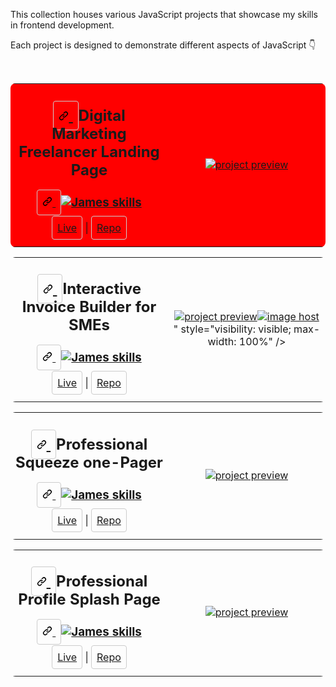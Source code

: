 This collection houses various JavaScript projects that showcase my skills in frontend development.

Each project is designed to demonstrate different aspects of JavaScript 👇

<br>
<!-- PROJECT 1 -->

<table align="center" style="border-collapse: collapse; border-radius: 8px; overflow: hidden; background-color: red;">
  <tbody>
    <tr>
      <td width="50%" align="center">
        <h2 tabindex="-1" dir="auto">
          <a
            aria-hidden="true"
            tabindex="-1"
            href="#"
            style="border: 1px solid #ccc; padding: 8px; border-radius: 4px"
          >
            <svg
              class="link"
              viewBox="0 0 16 16"
              version="1.1"
              width="16"
              height="16"
              aria-hidden="true"
            >
              <!-- stylized link icon svg -->
              <path
                d="m7.775 3.275 1.25-1.25a3.5 3.5 0 1 1 4.95 4.95l-2.5 2.5a3.5 3.5 0 0 1-4.95 0 .751.751 0 0 1 .018-1.042.751.751 0 0 1 1.042-.018 1.998 1.998 0 0 0 2.83 0l2.5-2.5a2.002 2.002 0 0 0-2.83-2.83l-1.25 1.25a.751.751 0 0 1-1.042-.018.751.751 0 0 1-.018-1.042Zm-4.69 9.64a1.998 1.998 0 0 0 2.83 0l1.25-1.25a.751.751 0 0 1 1.042.018.751.751 0 0 1 .018 1.042l-1.25 1.25a3.5 3.5 0 1 1-4.95-4.95l2.5-2.5a3.5 3.5 0 0 1 4.95 0 .751.751 0 0 1-.018 1.042.751.751 0 0 1-1.042.018 1.998 1.998 0 0 0-2.83 0l-2.5 2.5a1.998 1.998 0 0 0 0 2.83Z"
              ></path>
            </svg>
          </a>
        Digital Marketing Freelancer Landing Page
        </h2>
        <h3 tabindex="-1" dir="auto">
          <a
            aria-hidden="true"
            tabindex="-1"
            href="#--------"
            style="border: 1px solid #ccc; padding: 8px; border-radius: 4px"
          >
            <svg
              class="link"
              viewBox="0 0 16 16"
              version="1.1"
              width="16"
              height="16"
              aria-hidden="true"
            >
              <path
                d="m7.775 3.275 1.25-1.25a3.5 3.5 0 1 1 4.95 4.95l-2.5 2.5a3.5 3.5 0 0 1-4.95 0 .751.751 0 0 1 .018-1.042.751.751 0 0 1 1.042-.018 1.998 1.998 0 0 0 2.83 0l2.5-2.5a2.002 2.002 0 0 0-2.83-2.83l-1.25 1.25a.751.751 0 0 1-1.042-.018.751.751 0 0 1-.018-1.042Zm-4.69 9.64a1.998 1.998 0 0 0 2.83 0l1.25-1.25a.751.751 0 0 1 1.042.018.751.751 0 0 1 .018 1.042l-1.25 1.25a3.5 3.5 0 1 1-4.95-4.95l2.5-2.5a3.5 3.5 0 0 1 4.95 0 .751.751 0 0 1-.018 1.042.751.751 0 0 1-1.042.018 1.998 1.998 0 0 0-2.83 0l-2.5 2.5a1.998 1.998 0 0 0 0 2.83Z"
              ></path>
            </svg>
          </a>
          <a href="https://skillicons.dev" rel="nofollow">
            <img
              src="https://skillicons.dev/icons?i=js,html,css"
              alt="James skills"
              style="max-width: 100%"
            />
          </a>
        </h3>
        <p dir="auto">
          <a
            href="https://watson-your-socials.netlify.app/"
            rel="nofollow"
            style="border: 1px solid #ccc; padding: 8px; border-radius: 4px"
            >Live</a
          >
          |
          <a
            href="https://github.com/JAldo1980/watson-your-socials-black-website-1"
            style="border: 1px solid #ccc; padding: 8px; border-radius: 4px"
            >Repo</a
          >
        </p>
      </td>
      <td width="50%" align="center">
        <a href="#" rel="nofollow">
          <img
            alt="project preview"
            src="https://images2.imgbox.com/ab/fa/AH5p8ptx_o.png"
            style="visibility: visible; max-width: 100%"
          />
        </a>
      </td>
    </tr>
  </tbody>
</table>

<!-- PROJECT 2  -->

<table align="center" style="border-collapse: collapse; border-radius: 8px; overflow: hidden;">
  <tbody>
    <tr>
      <td width="50%" align="center">
        <h2 tabindex="-1" dir="auto">
          <a
            aria-hidden="true"
            tabindex="-1"
            href="#"
            style="border: 1px solid #ccc; padding: 8px; border-radius: 4px"
          >
            <svg
              class="link"
              viewBox="0 0 16 16"
              version="1.1"
              width="16"
              height="16"
              aria-hidden="true"
            >
              <!-- stylized link icon svg -->
              <path
                d="m7.775 3.275 1.25-1.25a3.5 3.5 0 1 1 4.95 4.95l-2.5 2.5a3.5 3.5 0 0 1-4.95 0 .751.751 0 0 1 .018-1.042.751.751 0 0 1 1.042-.018 1.998 1.998 0 0 0 2.83 0l2.5-2.5a2.002 2.002 0 0 0-2.83-2.83l-1.25 1.25a.751.751 0 0 1-1.042-.018.751.751 0 0 1-.018-1.042Zm-4.69 9.64a1.998 1.998 0 0 0 2.83 0l1.25-1.25a.751.751 0 0 1 1.042.018.751.751 0 0 1 .018 1.042l-1.25 1.25a3.5 3.5 0 1 1-4.95-4.95l2.5-2.5a3.5 3.5 0 0 1 4.95 0 .751.751 0 0 1-.018 1.042.751.751 0 0 1-1.042.018 1.998 1.998 0 0 0-2.83 0l-2.5 2.5a1.998 1.998 0 0 0 0 2.83Z"
              ></path>
            </svg>
          </a>
          Interactive Invoice Builder for SMEs
        </h2>
        <h3 tabindex="-1" dir="auto">
          <a
            aria-hidden="true"
            tabindex="-1"
            href="#--------"
            style="border: 1px solid #ccc; padding: 8px; border-radius: 4px"
          >
            <svg
              class="link"
              viewBox="0 0 16 16"
              version="1.1"
              width="16"
              height="16"
              aria-hidden="true"
            >
              <path
                d="m7.775 3.275 1.25-1.25a3.5 3.5 0 1 1 4.95 4.95l-2.5 2.5a3.5 3.5 0 0 1-4.95 0 .751.751 0 0 1 .018-1.042.751.751 0 0 1 1.042-.018 1.998 1.998 0 0 0 2.83 0l2.5-2.5a2.002 2.002 0 0 0-2.83-2.83l-1.25 1.25a.751.751 0 0 1-1.042-.018.751.751 0 0 1-.018-1.042Zm-4.69 9.64a1.998 1.998 0 0 0 2.83 0l1.25-1.25a.751.751 0 0 1 1.042.018.751.751 0 0 1 .018 1.042l-1.25 1.25a3.5 3.5 0 1 1-4.95-4.95l2.5-2.5a3.5 3.5 0 0 1 4.95 0 .751.751 0 0 1-.018 1.042.751.751 0 0 1-1.042.018 1.998 1.998 0 0 0-2.83 0l-2.5 2.5a1.998 1.998 0 0 0 0 2.83Z"
              ></path>
            </svg>
          </a>
          <a href="https://skillicons.dev" rel="nofollow">
            <img
              src="https://skillicons.dev/icons?i=react,js,html,css"
              alt="James skills"
              style="max-width: 100%"
            />
          </a>
        </h3>
        <p dir="auto">
          <a
            href="https://invoice-it-up.netlify.app/"
            rel="nofollow"
            style="border: 1px solid #ccc; padding: 8px; border-radius: 4px"
            >Live</a
          >
          |
          <a
            href="https://github.com/JAldo1980/invoice-builder"
            style="border: 1px solid #ccc; padding: 8px; border-radius: 4px"
            >Repo</a
          >
        </p>
      </td>
      <td width="50%" align="center">
        <a href="#" rel="nofollow">
          <img
            alt="project preview"
            src="<a href="https://imgbox.com/ShWTYEnl" target="_blank"><img src="https://images2.imgbox.com/c4/39/ShWTYEnl_o.png" alt="image host"/></a>"
            style="visibility: visible; max-width: 100%"
          />
        </a>
      </td>
    </tr>
  </tbody>
</table>

<!-- PROJECT 3  -->

<table align="center" style="border-collapse: collapse; border-radius: 8px; overflow: hidden;">
  <tbody>
    <tr>
      <td width="50%" align="center">
        <h2 tabindex="-1" dir="auto">
          <a
            aria-hidden="true"
            tabindex="-1"
            href="#"
            style="border: 1px solid #ccc; padding: 8px; border-radius: 4px"
          >
            <svg
              class="link"
              viewBox="0 0 16 16"
              version="1.1"
              width="16"
              height="16"
              aria-hidden="true"
            >
              <!-- stylized link icon svg -->
              <path
                d="m7.775 3.275 1.25-1.25a3.5 3.5 0 1 1 4.95 4.95l-2.5 2.5a3.5 3.5 0 0 1-4.95 0 .751.751 0 0 1 .018-1.042.751.751 0 0 1 1.042-.018 1.998 1.998 0 0 0 2.83 0l2.5-2.5a2.002 2.002 0 0 0-2.83-2.83l-1.25 1.25a.751.751 0 0 1-1.042-.018.751.751 0 0 1-.018-1.042Zm-4.69 9.64a1.998 1.998 0 0 0 2.83 0l1.25-1.25a.751.751 0 0 1 1.042.018.751.751 0 0 1 .018 1.042l-1.25 1.25a3.5 3.5 0 1 1-4.95-4.95l2.5-2.5a3.5 3.5 0 0 1 4.95 0 .751.751 0 0 1-.018 1.042.751.751 0 0 1-1.042.018 1.998 1.998 0 0 0-2.83 0l-2.5 2.5a1.998 1.998 0 0 0 0 2.83Z"
              ></path>
            </svg>
          </a>
          Professional Squeeze one-Pager
        </h2>
        <h3 tabindex="-1" dir="auto">
          <a
            aria-hidden="true"
            tabindex="-1"
            href="#--------"
            style="border: 1px solid #ccc; padding: 8px; border-radius: 4px"
          >
            <svg
              class="link"
              viewBox="0 0 16 16"
              version="1.1"
              width="16"
              height="16"
              aria-hidden="true"
            >
              <path
                d="m7.775 3.275 1.25-1.25a3.5 3.5 0 1 1 4.95 4.95l-2.5 2.5a3.5 3.5 0 0 1-4.95 0 .751.751 0 0 1 .018-1.042.751.751 0 0 1 1.042-.018 1.998 1.998 0 0 0 2.83 0l2.5-2.5a2.002 2.002 0 0 0-2.83-2.83l-1.25 1.25a.751.751 0 0 1-1.042-.018.751.751 0 0 1-.018-1.042Zm-4.69 9.64a1.998 1.998 0 0 0 2.83 0l1.25-1.25a.751.751 0 0 1 1.042.018.751.751 0 0 1 .018 1.042l-1.25 1.25a3.5 3.5 0 1 1-4.95-4.95l2.5-2.5a3.5 3.5 0 0 1 4.95 0 .751.751 0 0 1-.018 1.042.751.751 0 0 1-1.042.018 1.998 1.998 0 0 0-2.83 0l-2.5 2.5a1.998 1.998 0 0 0 0 2.83Z"
              ></path>
            </svg>
          </a>
          <a href="https://skillicons.dev" rel="nofollow">
            <img
              src="https://skillicons.dev/icons?i=react,js,html,css"
              alt="James skills"
              style="max-width: 100%"
            />
          </a>
        </h3>
        <p dir="auto">
          <a
            href="https://adrian-foster.netlify.app/"
            rel="nofollow"
            style="border: 1px solid #ccc; padding: 8px; border-radius: 4px"
            >Live</a
          >
          |
          <a
            href="https://github.com/JAldo1980/react-adrian-foster"
            style="border: 1px solid #ccc; padding: 8px; border-radius: 4px"
            >Repo</a
          >
        </p>
      </td>
      <td width="50%" align="center">
        <a href="#" rel="nofollow">
          <img
            alt="project preview"
            src="https://images2.imgbox.com/5b/87/Dk0YkB5s_o.png"
            style="visibility: visible; max-width: 100%"
          />
        </a>
      </td>
    </tr>
  </tbody>
</table>

<!-- PROJECT 4  -->

<table align="center" style="border-collapse: collapse; border-radius: 8px; overflow: hidden;">
  <tbody>
    <tr>
      <td width="50%" align="center">
        <h2 tabindex="-1" dir="auto">
          <a
            aria-hidden="true"
            tabindex="-1"
            href="#"
            style="border: 1px solid #ccc; padding: 8px; border-radius: 4px"
          >
            <svg
              class="link"
              viewBox="0 0 16 16"
              version="1.1"
              width="16"
              height="16"
              aria-hidden="true"
            >
              <!-- stylized link icon svg -->
              <path
                d="m7.775 3.275 1.25-1.25a3.5 3.5 0 1 1 4.95 4.95l-2.5 2.5a3.5 3.5 0 0 1-4.95 0 .751.751 0 0 1 .018-1.042.751.751 0 0 1 1.042-.018 1.998 1.998 0 0 0 2.83 0l2.5-2.5a2.002 2.002 0 0 0-2.83-2.83l-1.25 1.25a.751.751 0 0 1-1.042-.018.751.751 0 0 1-.018-1.042Zm-4.69 9.64a1.998 1.998 0 0 0 2.83 0l1.25-1.25a.751.751 0 0 1 1.042.018.751.751 0 0 1 .018 1.042l-1.25 1.25a3.5 3.5 0 1 1-4.95-4.95l2.5-2.5a3.5 3.5 0 0 1 4.95 0 .751.751 0 0 1-.018 1.042.751.751 0 0 1-1.042.018 1.998 1.998 0 0 0-2.83 0l-2.5 2.5a1.998 1.998 0 0 0 0 2.83Z"
              ></path>
            </svg>
          </a>
          Professional Profile Splash Page
        </h2>
        <h3 tabindex="-1" dir="auto">
          <a
            aria-hidden="true"
            tabindex="-1"
            href="#--------"
            style="border: 1px solid #ccc; padding: 8px; border-radius: 4px"
          >
            <svg
              class="link"
              viewBox="0 0 16 16"
              version="1.1"
              width="16"
              height="16"
              aria-hidden="true"
            >
              <path
                d="m7.775 3.275 1.25-1.25a3.5 3.5 0 1 1 4.95 4.95l-2.5 2.5a3.5 3.5 0 0 1-4.95 0 .751.751 0 0 1 .018-1.042.751.751 0 0 1 1.042-.018 1.998 1.998 0 0 0 2.83 0l2.5-2.5a2.002 2.002 0 0 0-2.83-2.83l-1.25 1.25a.751.751 0 0 1-1.042-.018.751.751 0 0 1-.018-1.042Zm-4.69 9.64a1.998 1.998 0 0 0 2.83 0l1.25-1.25a.751.751 0 0 1 1.042.018.751.751 0 0 1 .018 1.042l-1.25 1.25a3.5 3.5 0 1 1-4.95-4.95l2.5-2.5a3.5 3.5 0 0 1 4.95 0 .751.751 0 0 1-.018 1.042.751.751 0 0 1-1.042.018 1.998 1.998 0 0 0-2.83 0l-2.5 2.5a1.998 1.998 0 0 0 0 2.83Z"
              ></path>
            </svg>
          </a>
          <a href="https://skillicons.dev" rel="nofollow">
            <img
              src="https://skillicons.dev/icons?i=react,js,html,css"
              alt="James skills"
              style="max-width: 100%"
            />
          </a>
        </h3>
        <p dir="auto">
          <a
            href="https://olivia-wilson-template.netlify.app/"
            rel="nofollow"
            style="border: 1px solid #ccc; padding: 8px; border-radius: 4px"
            >Live</a
          >
          |
          <a
            href="https://github.com/JAldo1980/react-glow-template-2/tree/main/glow-template-2"
            style="border: 1px solid #ccc; padding: 8px; border-radius: 4px"
            >Repo</a
          >
        </p>
      </td>
      <td width="50%" align="center">
        <a href="#" rel="nofollow">
          <img
            alt="project preview"
            src="https://images2.imgbox.com/a2/d7/6Ht5E4hN_o.png"
            style="visibility: visible; max-width: 100%"
          />
        </a>
      </td>
    </tr>
  </tbody>
</table>
